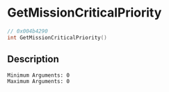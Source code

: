 # GetMissionCriticalPriority
```c
// 0x004b4290
int GetMissionCriticalPriority()
```
## Description
```
Minimum Arguments: 0
Maximum Arguments: 0
```
